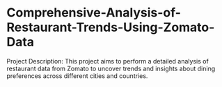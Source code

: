 # Comprehensive-Analysis-of-Restaurant-Trends-Using-Zomato-Data

Project Description:
This project aims to perform a detailed analysis of restaurant data from Zomato to uncover trends and insights about dining preferences across different cities and countries.
